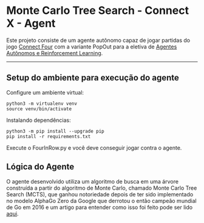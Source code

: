 # Monte Carlo Tree Search - Connect X - Agent

Este projeto consiste de um agente autônomo capaz de jogar partidas do jogo [Connect Four](https://en.wikipedia.org/wiki/Connect_Four) com a variante PopOut para a eletiva de [Agentes Autônomos e Reinforcement Learning](http://fbarth.net.br/agents/).

----

## Setup do ambiente para execução do agente

Configure um ambiente virtual:

```
python3 -m virtualenv venv
source venv/bin/activate
```

Instalando dependências:

```
python3 -m pip install --upgrade pip
pip install -r requirements.txt
```

Execute o FourInRow.py e você deve conseguir jogar contra o agente.

## Lógica do Agente

O agente desenvolvido utiliza um algoritmo de busca em uma árvore construída a partir do algoritmo de Monte Carlo, chamado Monte Carlo Tree Search (MCTS), que ganhou notoriedade depois de ter sido implementado no modelo AlphaGo Zero da Google que derrotou o então campeão mundial de Go em 2016 e um artigo para entender como isso foi feito pode ser lido [aqui](https://jonathan-hui.medium.com/monte-carlo-tree-search-mcts-in-alphago-zero-8a403588276a).
